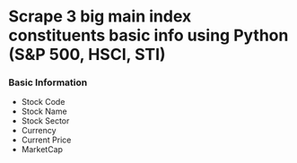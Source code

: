# Scrape 3 big main index constituents basic info using Python (S&P 500, HSCI, STI)

### Basic Information
- Stock Code
- Stock Name
- Stock Sector
- Currency
- Current Price
- MarketCap

